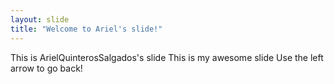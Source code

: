 ```yaml
---
layout: slide
title: "Welcome to Ariel's slide!"
---
```

This is ArielQuinterosSalgados's slide
This is my awesome slide
Use the left arrow to go back!
